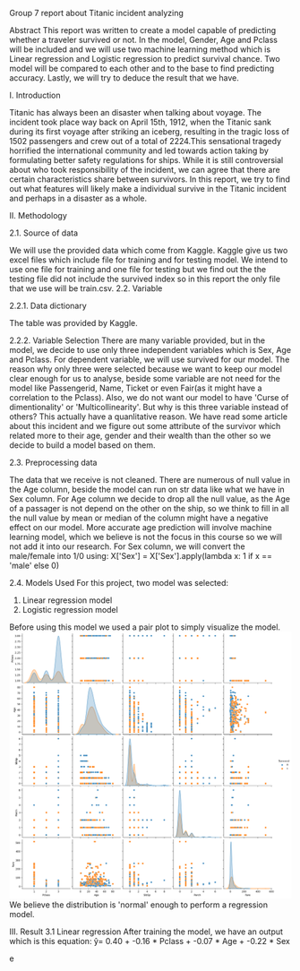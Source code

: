 Group 7 report about Titanic incident analyzing

Abstract 
This report was written to create a model capable of predicting whether a traveler survived or not. In the model, Gender, Age and Pclass will be included and we will use two machine learning method which is Linear regression and Logistic regression to predict survival chance. Two model will be compared to each other and to the base to find predicting accuracy. Lastly, we will try to deduce the result that we have.

I. Introduction

Titanic has always been an disaster when talking about voyage. The incident took place way back on April 15th, 1912, when the Titanic
sank during its first voyage after striking an iceberg, resulting in the tragic loss of 1502 passengers and crew out of a total of 2224.This sensational tragedy
horrified the international community and led towards action taking by formulating better safety regulations for ships. While it is still controversial about who took responsibility of the incident, we can agree that there are certain characteristics share between survivors. In this report, we try to find out what features will likely make a individual survive in the Titanic incident and perhaps in a disaster as a whole.

II. Methodology

2.1. Source of data

We will use the provided data which come from Kaggle. Kaggle give us two excel files which include file for training and for testing model. We intend to use one file for training and one file for testing but we find out the the testing file did not include the survived index so in this report the only file that we use will be train.csv.
2.2. Variable

2.2.1. Data dictionary

The table was provided by Kaggle. 


2.2.2. Variable Selection
There are many variable provided, but in the model, we decide to use only three independent variables which is Sex, Age and Pclass. For dependent variable, we will use survived for our model. 
The reason why only three were selected because we want to keep our model clear enough for us to analyse, beside some variable are not need for the model like Passengerid, Name, Ticket or even Fair(as it might have a correlation to the Pclass). Also, we do not want our model to have 'Curse of dimentionality' or 'Multicollinearity'. But why is this three variable instead of others? This actually have a quanlitative reason. We have read some article about this incident and we figure out some attribute of the survivor which related more to their age, gender and their wealth than the other so we decide to build a model based on them.

2.3. Preprocessing data

The data that we receive is not cleaned. There are numerous of null value in the Age column, beside the model can run on str data like what we have in Sex column.
For Age column we decide to drop all the null value, as the Age of a passager is not depend on the other on the ship, so we think to fill in all the null value by mean or median of the column might have a negative effect on our model. More accurate age prediction will involve machine learning model, which we believe is not the focus in this course so we will not add it into our research. 
For Sex column, we will convert the male/female into 1/0 using:
X['Sex'] = X['Sex'].apply(lambda x: 1 if x == 'male' else 0)

2.4. Models Used
For this project, two model was selected:
1. Linear regression model  
2. Logistic regression model

Before using this model we used a pair plot to simply visualize the model.
![](images/Visualize.png)
We believe the distribution is 'normal' enough to perform a regression model.

III. Result
3.1 Linear regression
After training the model, we have an output which is this equation:
ŷ= 0.40 + -0.16 * Pclass + -0.07 * Age + -0.22 * Sex




e
